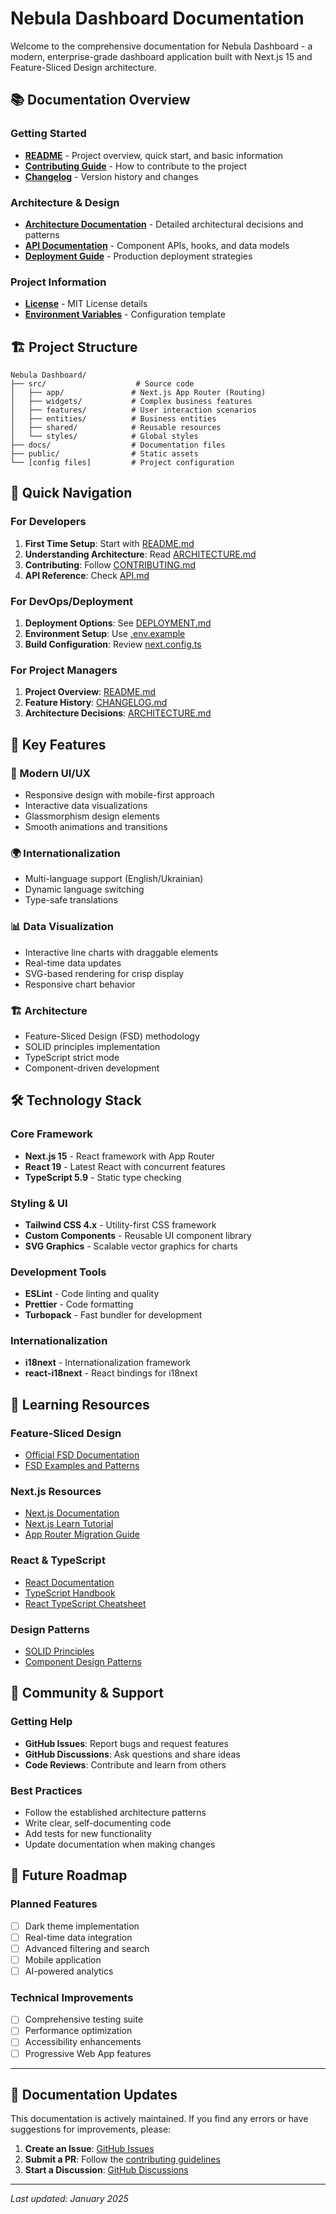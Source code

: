 # Nebula Dashboard Documentation

Welcome to the comprehensive documentation for Nebula Dashboard - a modern, enterprise-grade dashboard application built with Next.js 15 and Feature-Sliced Design architecture.

## 📚 Documentation Overview

### Getting Started

- **[README](../README.md)** - Project overview, quick start, and basic information
- **[Contributing Guide](../CONTRIBUTING.md)** - How to contribute to the project
- **[Changelog](../CHANGELOG.md)** - Version history and changes

### Architecture & Design

- **[Architecture Documentation](./ARCHITECTURE.md)** - Detailed architectural decisions and patterns
- **[API Documentation](./API.md)** - Component APIs, hooks, and data models
- **[Deployment Guide](./DEPLOYMENT.md)** - Production deployment strategies

### Project Information

- **[License](../LICENSE)** - MIT License details
- **[Environment Variables](../.env.example)** - Configuration template

## 🏗️ Project Structure

```
Nebula Dashboard/
├── src/                    # Source code
│   ├── app/               # Next.js App Router (Routing)
│   ├── widgets/           # Complex business features
│   ├── features/          # User interaction scenarios
│   ├── entities/          # Business entities
│   ├── shared/            # Reusable resources
│   └── styles/            # Global styles
├── docs/                  # Documentation files
├── public/                # Static assets
└── [config files]         # Project configuration
```

## 🚀 Quick Navigation

### For Developers

1. **First Time Setup**: Start with [README.md](../README.md)
2. **Understanding Architecture**: Read [ARCHITECTURE.md](./ARCHITECTURE.md)
3. **Contributing**: Follow [CONTRIBUTING.md](../CONTRIBUTING.md)
4. **API Reference**: Check [API.md](./API.md)

### For DevOps/Deployment

1. **Deployment Options**: See [DEPLOYMENT.md](./DEPLOYMENT.md)
2. **Environment Setup**: Use [.env.example](../.env.example)
3. **Build Configuration**: Review [next.config.ts](../next.config.ts)

### For Project Managers

1. **Project Overview**: [README.md](../README.md)
2. **Feature History**: [CHANGELOG.md](../CHANGELOG.md)
3. **Architecture Decisions**: [ARCHITECTURE.md](./ARCHITECTURE.md)

## 🎯 Key Features

### 🎨 Modern UI/UX

- Responsive design with mobile-first approach
- Interactive data visualizations
- Glassmorphism design elements
- Smooth animations and transitions

### 🌍 Internationalization

- Multi-language support (English/Ukrainian)
- Dynamic language switching
- Type-safe translations

### 📊 Data Visualization

- Interactive line charts with draggable elements
- Real-time data updates
- SVG-based rendering for crisp display
- Responsive chart behavior

### 🏗️ Architecture

- Feature-Sliced Design (FSD) methodology
- SOLID principles implementation
- TypeScript strict mode
- Component-driven development

## 🛠️ Technology Stack

### Core Framework

- **Next.js 15** - React framework with App Router
- **React 19** - Latest React with concurrent features
- **TypeScript 5.9** - Static type checking

### Styling & UI

- **Tailwind CSS 4.x** - Utility-first CSS framework
- **Custom Components** - Reusable UI component library
- **SVG Graphics** - Scalable vector graphics for charts

### Development Tools

- **ESLint** - Code linting and quality
- **Prettier** - Code formatting
- **Turbopack** - Fast bundler for development

### Internationalization

- **i18next** - Internationalization framework
- **react-i18next** - React bindings for i18next

## 📖 Learning Resources

### Feature-Sliced Design

- [Official FSD Documentation](https://feature-sliced.design/)
- [FSD Examples and Patterns](https://github.com/feature-sliced/examples)

### Next.js Resources

- [Next.js Documentation](https://nextjs.org/docs)
- [Next.js Learn Tutorial](https://nextjs.org/learn)
- [App Router Migration Guide](https://nextjs.org/docs/app/building-your-application/upgrading/app-router-migration)

### React & TypeScript

- [React Documentation](https://react.dev/)
- [TypeScript Handbook](https://www.typescriptlang.org/docs/)
- [React TypeScript Cheatsheet](https://react-typescript-cheatsheet.netlify.app/)

### Design Patterns

- [SOLID Principles](https://en.wikipedia.org/wiki/SOLID)
- [Component Design Patterns](https://kentcdodds.com/blog/advanced-react-component-patterns)

## 🤝 Community & Support

### Getting Help

- **GitHub Issues**: Report bugs and request features
- **GitHub Discussions**: Ask questions and share ideas
- **Code Reviews**: Contribute and learn from others

### Best Practices

- Follow the established architecture patterns
- Write clear, self-documenting code
- Add tests for new functionality
- Update documentation when making changes

## 🔮 Future Roadmap

### Planned Features

- [ ] Dark theme implementation
- [ ] Real-time data integration
- [ ] Advanced filtering and search
- [ ] Mobile application
- [ ] AI-powered analytics

### Technical Improvements

- [ ] Comprehensive testing suite
- [ ] Performance optimization
- [ ] Accessibility enhancements
- [ ] Progressive Web App features

---

## 📝 Documentation Updates

This documentation is actively maintained. If you find any errors or have suggestions for improvements, please:

1. **Create an Issue**: [GitHub Issues](https://github.com/Roman-Chaban/Nebula_Dashboard/issues)
2. **Submit a PR**: Follow the [contributing guidelines](../CONTRIBUTING.md)
3. **Start a Discussion**: [GitHub Discussions](https://github.com/Roman-Chaban/Nebula_Dashboard/discussions)

---

_Last updated: January 2025_
